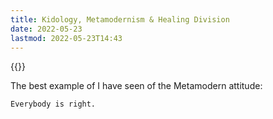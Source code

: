 ```yaml
---
title: Kidology, Metamodernism & Healing Division
date: 2022-05-23
lastmod: 2022-05-23T14:43
---
```


{{<youtube byTqVABaHUE>}}

The best example of I have seen of the Metamodern attitude: 

```
Everybody is right.
```

